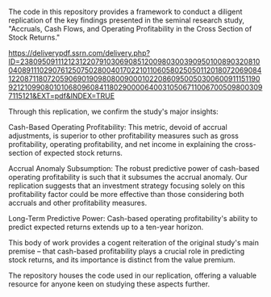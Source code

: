 The code in this repository provides a framework to conduct a diligent replication of the key findings presented in the seminal research study, "Accruals, Cash Flows, and Operating Profitability in the Cross Section of Stock Returns."

https://deliverypdf.ssrn.com/delivery.php?ID=238095091112123122079103069085120098030039095010089032081004089111029076125075028004017022101106058025050112018072069084122087118072059069019098080090001022086095005030060091115119092121099080101068096084118029000064003105067110067005098003097115121&EXT=pdf&INDEX=TRUE

Through this replication, we confirm the study's major insights:

Cash-Based Operating Profitability: This metric, devoid of accrual adjustments, is superior to other profitability measures such as gross profitability, operating profitability, and net income in explaining the cross-section of expected stock returns.

Accrual Anomaly Subsumption: The robust predictive power of cash-based operating profitability is such that it subsumes the accrual anomaly. Our replication suggests that an investment strategy focusing solely on this profitability factor could be more effective than those considering both accruals and other profitability measures.

Long-Term Predictive Power: Cash-based operating profitability's ability to predict expected returns extends up to a ten-year horizon.

This body of work provides a cogent reiteration of the original study's main premise – that cash-based profitability plays a crucial role in predicting stock returns, and its importance is distinct from the value premium.

The repository houses the code used in our replication, offering a valuable resource for anyone keen on studying these aspects further.
